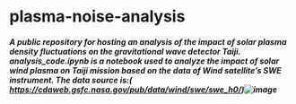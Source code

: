 # plasma-noise-analysis
##### A public repository for hosting an analysis of the impact of solar plasma density fluctuations on the gravitational wave detector Taiji. analysis_code.ipynb is a notebook used to analyze the impact of solar wind plasma on Taiji mission based on the data of Wind satellite’s SWE instrument. The data source is:( https://cdaweb.gsfc.nasa.gov/pub/data/wind/swe/swe_h0/)![image](https://github.com/cristina-xie/plasma-noise-analysis/assets/32728063/b609ba09-484c-453e-b3b5-3e4919d5dcd5)
